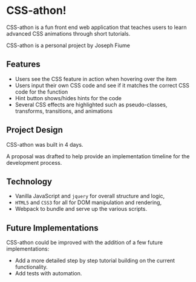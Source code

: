 # CSS-athon!

CSS-athon is a fun front end web application that teaches users to learn advanced CSS animations through short tutorials.

CSS-athon is a personal project by Joseph Fiume

## Features

-  Users see the CSS feature in action when hovering over the item
-  Users input their own CSS code and see if it matches the correct CSS code for the function
-  Hint button shows/hides hints for the code
-  Several CSS effects are highlighted such as pseudo-classes, transforms, transitions, and animations

## Project Design

CSS-athon was built in 4 days.

A proposal was drafted to help provide an implementation timeline for the development process.

## Technology

- Vanilla JavaScript and `jquery` for overall structure and logic,
- `HTML5` and `CSS3` for all for DOM manipulation and rendering,
- Webpack to bundle and serve up the various scripts.

## Future Implementations

CSS-athon could be improved with the addition of a few future implementations:

- Add a more detailed step by step tutorial building on the current functionality.
- Add tests with automation.
